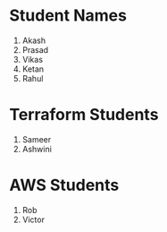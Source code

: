 # Student Names
1. Akash
2. Prasad
3. Vikas
4. Ketan
5. Rahul
# Terraform Students
1. Sameer
2. Ashwini

# AWS Students
1. Rob
2. Victor